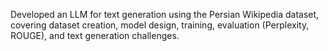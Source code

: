 Developed an LLM for text generation using the Persian Wikipedia dataset, covering dataset creation, model design, training, evaluation (Perplexity, ROUGE), and text generation challenges.
